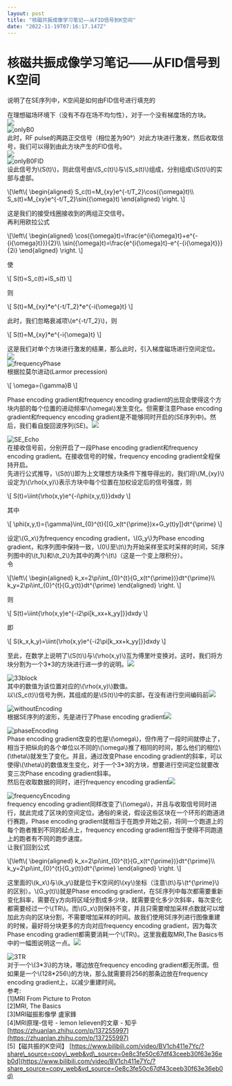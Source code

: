```yaml
---
layout: post
title: "核磁共振成像学习笔记——从FID信号到K空间"
date: "2022-11-19T07:16:17.147Z"
---
```

核磁共振成像学习笔记——从FID信号到K空间
======================

说明了在SE序列中，K空间是如何由FID信号进行填充的

在理想磁场环境下（没有不存在场不均匀性），对于一个没有梯度场的方块。  
![](https://img2022.cnblogs.com/blog/2486645/202211/2486645-20221119145315393-664613838.png)  
![onlyB0](./img/onlyB0.png)  
此时，RF pulse的两路正交信号（相位差为90°）对此方块进行激发，然后收取信号，我们可以得到由此方块产生的FID信号。  
![](https://img2022.cnblogs.com/blog/2486645/202211/2486645-20221119145438751-1080839068.png)  
![onlyB0FID](./img/onlyB0FID.png)  
设此信号为\\(S(t)\\)，则此信号由\\(S\_c(t)\\)与\\(S\_s(t)\\)组成，分别组成\\(S(t)\\)的实部与虚部。

\\\[\\left\\{ \\begin{aligned} S\_c(t)=M\_{xy}e^{-t/T\_2}\\cos({\\omega}t)\\\\ S\_s(t)=M\_{xy}e^{-t/T\_2}\\sin({\\omega}t) \\end{aligned} \\right. \\\]

这是我们的接受线圈接收到的两组正交信号。  
再利用欧拉公式

\\\[\\left\\{ \\begin{aligned} \\cos({\\omega}t)=\\frac{e^{i{\\omega}t}+e^{-{i{\\omega}t}}}{2}\\\\ \\sin({\\omega}t)=\\frac{e^{i{\\omega}t}-e^{-{i{\\omega}t}}}{2i} \\end{aligned} \\right. \\\]

使

\\\[ S(t)=S\_c(t)+iS\_s(t) \\\]

则

\\\[ S(t)=M\_{xy}\*e^{-t/T\_2}\*e^{-i{\\omega}t} \\\]

此时，我们忽略衰减项\\(e^{-t/T\_2}\\)，则

\\\[ S(t)=M\_{xy}\*e^{-i{\\omega}t} \\\]

这是我们对单个方块进行激发的结果，那么此时，引入梯度磁场进行空间定位。  
![](https://img2022.cnblogs.com/blog/2486645/202211/2486645-20221119150320001-125577136.png)  
![frequencyPhase](./img/frequencyPhase.png)  
根据拉莫尔进动(Larmor precession)

\\\[ \\omega={\\gamma}B \\\]

Phase encoding gradient和frequency encoding gradient的出现会使得这个方块内部的每个位置的进动频率\\(\\omega\\)发生变化。但需要注意Phase encoding gradient和frequency encoding gradient是不能够同时开启的(SE序列中)。然后，我们看自旋回波序列(SE)。![](https://img2022.cnblogs.com/blog/2486645/202211/2486645-20221119150345789-2033198469.png)

![SE_Echo](./img/SE_Echo.png)  
在接收信号前，分别开启了一段Phase encoding gradient和frequency encoding gradient。在接收信号的时候，frequency encoding gradient全程保持开启。  
先进行公式推导，\\(S(t)\\)即为上文理想方块条件下推导得出的，我们将\\(M\_{xy}\\)设定为\\(\\rho(x,y)\\)表示方块中每个位置在加权设定后的信号强度，则

\\\[ S(t)=\\iint{\\rho(x,y)e^{-i\\phi(x,y,t)}}dxdy \\\]

其中

\\\[ \\phi(x,y,t)={\\gamma}\\int\_{0}^{t}{\[G\_x(t^{\\prime})x+G\_y(t)y\]}dt^{\\prime} \\\]

设定\\(G\_x\\)为frequency encoding gradient，\\(G\_y\\)为Phase encoding gradient，和序列图中保持一致，\\(0\\)至\\(t\\)为开始采样至实时采样的时间，SE序列图中的\\(t\_1\\)和\\(t\_2\\)为其中的两个\\(t\\)（这是一个变上限积分）。  
令

\\\[\\left\\{ \\begin{aligned} k\_x=2\\pi\\int\_{0}^{t}{G\_x(t^{\\prime})}dt^{\\prime}\\\\ k\_y=2\\pi\\int\_{0}^{t}{G\_y(t)}dt^{\\prime} \\end{aligned} \\right. \\\]

则

\\\[ S(t)=\\iint{\\rho(x,y)e^{-i2\\pi\[k\_xx+k\_yy\]}}dxdy \\\]

即

\\\[ S(k\_x,k\_y)=\\iint{\\rho(x,y)e^{-i2\\pi\[k\_xx+k\_yy\]}}dxdy \\\]

至此，在数学上说明了\\(S(t)\\)与\\(\\rho(x,y)\\)互为傅里叶变换对。这时，我们将方块分割为一个3\*3的方块进行进一步的说明。![](https://img2022.cnblogs.com/blog/2486645/202211/2486645-20221119150403568-371483661.png)

![33block](./img/33block.png)  
其中的数值为该位置对应的\\(\\rho(x,y)\\)数值。  
以\\(S\_c(t)\\)信号为例，其组成的是\\(S(t)\\)中的实部，在没有进行空间编码前![](https://img2022.cnblogs.com/blog/2486645/202211/2486645-20221119150414968-1772762347.png)

![withoutEncoding](./img/withoutEncoding.png)  
根据SE序列的波形，先是进行了Phase encoding gradient![](https://img2022.cnblogs.com/blog/2486645/202211/2486645-20221119150426422-1576169486.png)

![phaseEncoding](./img/phaseEncoding.png)  
Phase encoding gradient改变的也是\\(\\omega\\)，但作用了一段时间就停止了，相当于把纵向的各个单位以不同的\\(\\omega\\)推了相同的时间，那么他们的相位\\(\\theta\\)就发生了变化。并且，通过改变Phase encoding gradient的斜率，可以使得\\(\\theta\\)的数值发生变化，对于一个3\*3的方块，想要进行空间定位就要改变三次Phase encoding gradient斜率。  
然后在收取数据的同时，进行frequency encoding gradient![](https://img2022.cnblogs.com/blog/2486645/202211/2486645-20221119150440353-531673175.png)

![frequencyEncoding](./img/frequencyEncoding.png)  
frequency encoding gradient同样改变了\\(\\omega\\)，并且与收取信号同时进行，就此完成了区块的空间定位。通俗的来说，假设这些区块在一个环形的跑道进行赛跑，Phase encoding gradient就相当于在跑步开始之前，将同一个跑道上的每个跑者推到不同的起点上，frequency encoding gradient相当于使得不同跑道上的跑者有不同的跑步速度。  
让我们回到公式

\\\[\\left\\{ \\begin{aligned} k\_x=2\\pi\\int\_{0}^{t}{G\_x(t^{\\prime})}dt^{\\prime}\\\\ k\_y=2\\pi\\int\_{0}^{t}{G\_y(t)}dt^{\\prime} \\end{aligned} \\right. \\\]

这里面的\\(k\_x\\)与\\(k\_y\\)就是位于K空间的\\(xy\\)坐标（注意\\(t\\)与\\(t^{\\prime}\\)的区别）。\\(G\_y(t)\\)就是Phase encoding gradient，在SE序列中每次都需要重新变化斜率，需要在y方向将区域分割成多少块，就需要变化多少次斜率，每次变化都需要经过一个\\(TR\\)。而\\(G\_x\\)则保持不变，并且只需要增加采样点数就可以增加此方向的区块分割，不需要增加采样的时间。故我们使用SE序列进行图像重建的时候，最好将分块更多的方向对应frequency encoding gradient，因为每次Phase encoding gradient都需要消耗一个\\(TR\\)。这里我截取MRI,The Basics书中的一幅图说明这一点。![](https://img2022.cnblogs.com/blog/2486645/202211/2486645-20221119150457016-1872312494.png)

![3TR](./img/3TR.png)  
对于一个\\(3\*3\\)的方块，哪边放在frequency encoding gradient都无所谓。但如果是一个\\(128\*256\\)的方块，那么就需要将256的那条边放在frequency encoding gradient上，以减少重建时间。  
参考:  
\[1\]MRI From Picture to Proton  
\[2\]MRI, The Basics  
\[3\]MRI磁振影像學 盧家鋒  
\[4\]MRI原理-信号 - lemon lelieven的文章 - 知乎 [https://zhuanlan.zhihu.com/p/137255997](https://zhuanlan.zhihu.com/p/137255997)  
\[5\]【磁共振的K空间】 [https://www.bilibili.com/video/BV1ch411e7Yc/?share\_source=copy\_web&vd\_source=0e8c3fe50c67df43ceeb30f63e36eb0d](https://www.bilibili.com/video/BV1ch411e7Yc/?share_source=copy_web&vd_source=0e8c3fe50c67df43ceeb30f63e36eb0d)